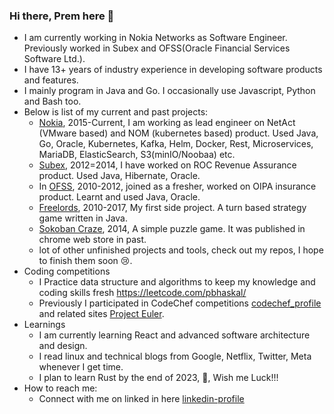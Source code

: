 ### Hi there, Prem here 👋

- I am currently working in Nokia Networks as Software Engineer. Previously worked in Subex and OFSS(Oracle Financial Services Software Ltd.).
- I have 13+ years of industry experience in developing software products and features.
- I mainly program in Java and Go. I occasionally use Javascript, Python and Bash too.
- Below is list of my current and past projects:
  - [Nokia](https://www.nokia.com/), 2015-Current, I am working as lead engineer on NetAct (VMware based) and NOM (kubernetes based) product. Used Java, Go, Oracle, Kubernetes, Kafka, Helm, Docker, Rest, Microservices, MariaDB, ElasticSearch, S3(minIO/Noobaa) etc.
  - [Subex](https://www.subex.com/), 2012=2014, I have worked on ROC Revenue Assurance product. Used Java, Hibernate, Oracle.
  - In [OFSS](https://www.linkedin.com/company/oracle-financial-services-software-limited/?originalSubdomain=in), 2010-2012, joined as a fresher, worked on OIPA insurance product. Learnt and used Java, Oracle.
  - [Freelords](https://sourceforge.net/projects/freelords/), 2010-2017, My first side project. A turn based strategy game written in Java.
  - [Sokoban Craze](https://github.com/prembhaskal/sokoban), 2014, A simple puzzle game. It was published in chrome web store in past.
  - lot of other unfinished projects and tools, check out my repos, I hope to finish them soon 😢.
- Coding competitions
  - I Practice data structure and algorithms to keep my knowledge and coding skills fresh https://leetcode.com/pbhaskal/ 
  - Previously I participated in CodeChef competitions [codechef_profile](https://www.codechef.com/users/defacto) and related sites [Project Euler](https://projecteuler.net/progress=prembhaskal).
- Learnings
  - I am currently learning React and advanced software architecture and design.
  - I read linux and technical blogs from Google, Netflix, Twitter, Meta whenever I get time.
  - I plan to learn Rust by the end of 2023, 🤞, Wish me Luck!!!
- How to reach me:
  - Connect with me on linked in here [linkedin-profile](https://www.linkedin.com/in/premkumar-bhaskal-aa990a21/)
<!--
**prembhaskal/prembhaskal** is a ✨ _special_ ✨ repository because its `README.md` (this file) appears on your GitHub profile.

Here are some ideas to get you started:

- 🔭 I’m currently working on ...
- 🌱 I’m currently learning ...
- 👯 I’m looking to collaborate on ...
- 🤔 I’m looking for help with ...
- 💬 Ask me about ...
- 📫 How to reach me: ...
- 😄 Pronouns: ...
- ⚡ Fun fact: ...
-->
